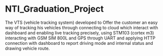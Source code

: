 # NTI_Graduation_Project
The VTS (vehicle tracking system) developed to Offer the customer an easy way of tracking his vehicles through connecting to cloud which interact with dashboard and enabling live tracking precisely, using STM103 (cortex m3) interacting with GSM SIM 800L and GPS through UART and applying HTTP connection with dashboard to report driving mode and internal status and drawing vehicle route.
